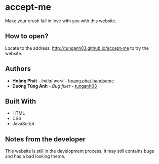 # accept-me
Make your crush fall in love with you with this website.

## How to open?

Locate to the address: http://tunganh03.github.io/accept-me to try the website.

## Authors

* **Hoàng Phát** - *Initial work* - [hoang.phat.handsome](https://facebook.com/hoang.phat.handsome)
* **Dương Tùng Anh** - *Bug fixer* - [tunganh03](https://github.com/tunganh03)

## Built With

* HTML
* CSS
* JavaScript

## Notes from the developer

This website is still in the development process, it may still contains bugs and has a bad looking theme.
